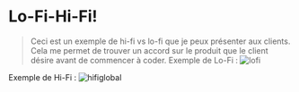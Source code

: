# Lo-Fi-Hi-Fi!

> Ceci est un exemple de hi-fi vs lo-fi que je peux présenter aux clients.
> Cela me permet de trouver un accord sur le produit que le client désire avant de commencer à coder. 
> Exemple de Lo-Fi : 
![lofi](https://user-images.githubusercontent.com/71353480/170836014-bcc73e2a-f4c7-456c-98ae-a561342a355c.png)

Exemple de Hi-Fi :
![hifiglobal](https://user-images.githubusercontent.com/71353480/170836033-ce820c53-bf7a-4496-9776-b98b12481e0d.png)
